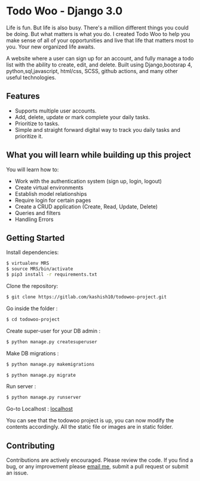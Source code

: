 Todo Woo - Django 3.0
==========================================================
Life is fun. But life is also busy. There's a million different things you could be doing. But what matters is what you do. I created Todo Woo to help you make sense of all of your opportunities and live that life that matters most to you. Your new organized life awaits.

A website where a user can sign up for an account, and fully manage a todo list with the ability to create, edit, and delete. Built using Django,bootsrap 4, python,sql,javascript, html/css, SCSS, github actions, and many other useful technologies.

Features
--------
* Supports multiple user accounts.
* Add, delete, update or mark complete your daily tasks.
* Prioritize to tasks.
* Simple and straight forward digital way to track you daily tasks and prioritize it.

What you will learn while building up this project
--------------------------------------------------
You will learn how to:

- Work with the authentication system (sign up, login, logout)
- Create virtual environments
- Establish model relationships
- Require login for certain pages
- Create a CRUD application (Create, Read, Update, Delete)
- Queries and filters
- Handling Errors


Getting Started
---------------
Install dependencies:

```bash
$ virtualenv MRS
$ source MRS/bin/activate
$ pip3 install -r requirements.txt
```

Clone the repository:

```bash
$ git clone https://gitlab.com/kashish10/todowoo-project.git
```

Go inside the folder :

```bash
$ cd todowoo-project
```

Create super-user for your DB admin :

```bash
$ python manage.py createsuperuser
```

Make DB migrations :

```bash
$ python manage.py makemigrations

$ python manage.py migrate
```

Run server :

```bash
$ python manage.py runserver
```

Go-to Localhost : [localhost](http://127.0.0.1:8000/)

You can see that the todowoo project is up, you can now modify the contents accordingly. All the static file or images are in static folder.

Contributing
------------
Contributions are actively encouraged. Please review the code. If you find a bug, or any improvement please [email me](kashish.chaurasia10@gmail.com), submit a pull request or submit an issue.


